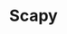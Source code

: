 <h1 align="center">
<br>
  Scapy
  <br>
  <br>
  <a href="https://www.cyberpunk.rs/wp-content/uploads/2018/10/Scapy_terminal.jpg" alt="Csharp"></a>
 
</h1>




